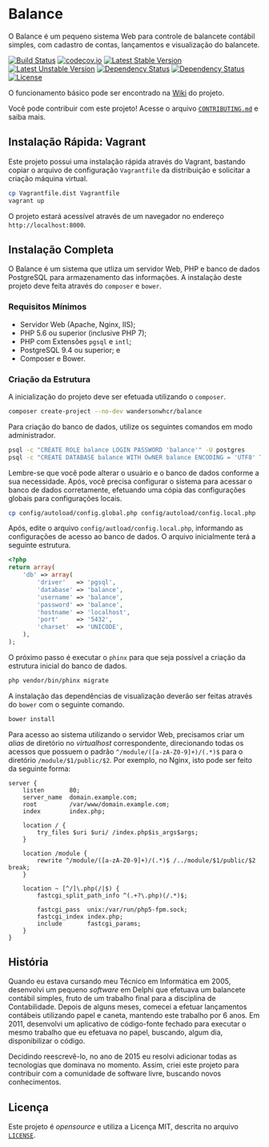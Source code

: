 # Balance

O Balance é um pequeno sistema Web para controle de balancete contábil simples, com cadastro de contas, lançamentos e visualização do balancete.

[![Build Status](https://travis-ci.org/wandersonwhcr/balance.svg?branch=master)](https://travis-ci.org/wandersonwhcr/balance)
[![codecov.io](https://codecov.io/github/wandersonwhcr/balance/coverage.svg?branch=develop)](https://codecov.io/github/wandersonwhcr/balance?branch=develop)
[![Latest Stable Version](https://poser.pugx.org/wandersonwhcr/balance/v/stable)](https://packagist.org/packages/wandersonwhcr/balance)
[![Latest Unstable Version](https://poser.pugx.org/wandersonwhcr/balance/v/unstable)](https://packagist.org/packages/wandersonwhcr/balance)
[![Dependency Status](https://www.versioneye.com/user/projects/5669d59343cfea0028000180/badge.svg?style=flat)](https://www.versioneye.com/user/projects/5669d59343cfea0028000180)
[![Dependency Status](https://www.versioneye.com/user/projects/5669d59443cfea0031000172/badge.svg?style=flat)](https://www.versioneye.com/user/projects/5669d59443cfea0031000172)
[![License](https://poser.pugx.org/wandersonwhcr/balance/license)](https://packagist.org/packages/wandersonwhcr/balance)

O funcionamento básico pode ser encontrado na [Wiki](//github.com/wandersonwhcr/balance/wiki) do projeto.

Você pode contribuir com este projeto! Acesse o arquivo [`CONTRIBUTING.md`](//github.com/wandersonwhcr/balance/blob/master/CONTRIBUTING.md) e saiba mais.

## Instalação Rápida: Vagrant

Este projeto possui uma instalação rápida através do Vagrant, bastando copiar o arquivo de configuração `Vagrantfile` da distribuição e solicitar a criação máquina virtual.

```bash
cp Vagrantfile.dist Vagrantfile
vagrant up
```

O projeto estará acessível através de um navegador no endereço `http://localhost:8000`.

## Instalação Completa

O Balance é um sistema que utliza um servidor Web, PHP e banco de dados PostgreSQL para armazenamento das informações. A instalação deste projeto deve feita através do `composer` e `bower`.

### Requisitos Mínimos

* Servidor Web (Apache, Nginx, IIS);
* PHP 5.6 ou superior (inclusive PHP 7);
* PHP com Extensões `pgsql` e `intl`;
* PostgreSQL 9.4 ou superior; e
* Composer e Bower.


### Criação da Estrutura

A inicialização do projeto deve ser efetuada utilizando o `composer`.

```bash
composer create-project --no-dev wandersonwhcr/balance
```

Para criação do banco de dados, utilize os seguintes comandos em modo administrador.

```bash
psql -c "CREATE ROLE balance LOGIN PASSWORD 'balance'" -U postgres
psql -c "CREATE DATABASE balance WITH OwNER balance ENCODING = 'UTF8' TEMPLATE = template0" -U postgres
```

Lembre-se que você pode alterar o usuário e o banco de dados conforme a sua necessidade. Após, você precisa configurar o sistema para acessar o banco de dados corretamente, efetuando uma cópia das configurações globais para configurações locais.

```bash
cp config/autoload/config.global.php config/autoload/config.local.php
```

Após, edite o arquivo `config/autload/config.local.php`, informando as configurações de acesso ao banco de dados. O arquivo inicialmente terá a seguinte estrutura.

```php
<?php
return array(
    'db' => array(
        'driver'   => 'pgsql',
        'database' => 'balance',
        'username' => 'balance',
        'password' => 'balance',
        'hostname' => 'localhost',
        'port'     => '5432',
        'charset'  => 'UNICODE',
    ),
);
```

O próximo passo é executar o `phinx` para que seja possível a criação da estrutura inicial do banco de dados.

```bash
php vendor/bin/phinx migrate
```

A instalação das dependências de visualização deverão ser feitas através do `bower` com o seguinte comando.

```bash
bower install
```

Para acesso ao sistema utilizando o servidor Web, precisamos criar um _alias_ de diretório no _virtualhost_ correspondente, direcionando todas os acessos que possuem o padrão `^/module/([a-zA-Z0-9]+)/(.*)$` para o diretório `/module/$1/public/$2`. Por exemplo, no Nginx, isto pode ser feito da seguinte forma:

```
server {
    listen       80;
    server_name  domain.example.com;
    root         /var/www/domain.example.com;
    index        index.php;

    location / {
        try_files $uri $uri/ /index.php$is_args$args;
    }

    location /module {
        rewrite ^/module/([a-zA-Z0-9]+)/(.*)$ /../module/$1/public/$2 break;
    }

    location ~ [^/]\.php(/|$) {
        fastcgi_split_path_info ^(.+?\.php)(/.*)$;

        fastcgi_pass  unix:/var/run/php5-fpm.sock;
        fastcgi_index index.php;
        include       fastcgi_params;
    }
}
```

## História

Quando eu estava cursando meu Técnico em Informática em 2005, desenvolvi um pequeno _software_ em Delphi que efetuava um balancete contábil simples, fruto de um trabalho final para a disciplina de Contabilidade. Depois de alguns meses, comecei a efetuar lançamentos contábeis utilizando papel e caneta, mantendo este trabalho por 6 anos. Em 2011, desenvolvi um aplicativo de código-fonte fechado para executar o mesmo trabalho que eu efetuava no papel, buscando, algum dia, disponibilizar o código.

Decidindo reescrevê-lo, no ano de 2015 eu resolvi adicionar todas as tecnologias que dominava no momento. Assim, criei este projeto para contribuir com a comunidade de software livre, buscando novos conhecimentos.

## Licença

Este projeto é _opensource_ e utiliza a Licença MIT, descrita no arquivo [`LICENSE`](//github.com/wandersonwhcr/balance/blob/master/LICENSE).

